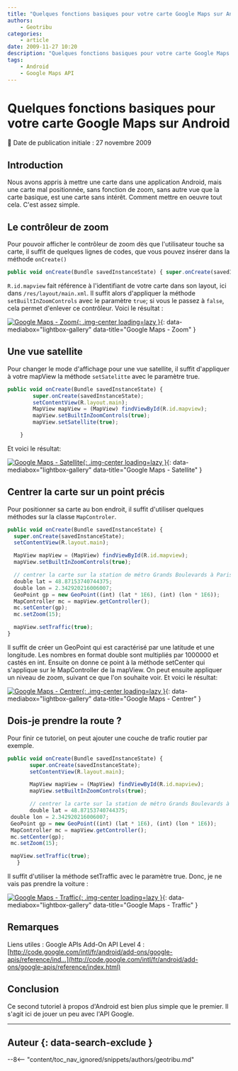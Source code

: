 ```yaml
---
title: "Quelques fonctions basiques pour votre carte Google Maps sur Android"
authors:
    - Geotribu
categories:
    - article
date: 2009-11-27 10:20
description: "Quelques fonctions basiques pour votre carte Google Maps sur Android"
tags:
    - Android
    - Google Maps API
---
```


# Quelques fonctions basiques pour votre carte Google Maps sur Android

:calendar: Date de publication initiale : 27 novembre 2009

## Introduction

Nous avons appris à mettre une carte dans une application Android, mais une carte mal positionnée, sans fonction de zoom, sans autre vue que la carte basique, est une carte sans intérêt. Comment mettre en oeuvre tout cela. C'est assez simple.

## Le contrôleur de zoom

Pour pouvoir afficher le contrôleur de zoom dès que l'utilisateur touche sa carte, il suffit de quelques lignes de codes, que vous pouvez insérer dans la méthode `onCreate()`

```javascript
public void onCreate(Bundle savedInstanceState) { super.onCreate(savedInstanceState); setContentView(R.layout.main); MapView mapView = (MapView) findViewById(R.id.mapview); mapView.setBuiltInZoomControls(true); }
```

`R.id.mapview` fait référence à l'identifiant de votre carte dans son layout, ici dans `/res/layout/main.xml`. Il suffit alors d'appliquer la méthode `setBuiltInZoomControls` avec le paramètre `true`; si vous le passez à `false`, cela permet d'enlever ce contrôleur. Voici le résultat :

[![Google Maps - Zoom](https://cdn.geotribu.fr/img/articles-blog-rdp/articles/2009/android_tuto_2_zoom.png "Google Maps - Zoom"){: .img-center loading=lazy }](https://cdn.geotribu.fr/img/articles-blog-rdp/articles/2009/android_tuto_2_zoom.png){: data-mediabox="lightbox-gallery" data-title="Google Maps - Zoom" }

## Une vue satellite

Pour changer le mode d'affichage pour une vue satellite, il suffit d'appliquer à votre mapView la méthode `setSatelitte` avec le paramètre true.  

```javascript
public void onCreate(Bundle savedInstanceState) {
        super.onCreate(savedInstanceState);
        setContentView(R.layout.main);  
        MapView mapView = (MapView) findViewById(R.id.mapview);
        mapView.setBuiltInZoomControls(true);
        mapView.setSatellite(true);

    }
```

Et voici le résultat:

[![Google Maps - Satellite](https://cdn.geotribu.fr/img/articles-blog-rdp/articles/2009/android_tuto_2_sat.png "Google Maps - Satellite"){: .img-center loading=lazy }](https://cdn.geotribu.fr/img/articles-blog-rdp/articles/2009/android_tuto_2_sat.png){: data-mediabox="lightbox-gallery" data-title="Google Maps - Satellite" }

## Centrer la carte sur un point précis

Pour positionner sa carte au bon endroit, il suffit d'utiliser quelques méthodes sur la classe `MapControler`.

```javascript
public void onCreate(Bundle savedInstanceState) {
  super.onCreate(savedInstanceState);
  setContentView(R.layout.main);  

  MapView mapView = (MapView) findViewById(R.id.mapview);
  mapView.setBuiltInZoomControls(true);

  // centrer la carte sur la station de métro Grands Boulevards à Paris
  double lat = 48.87153740744375;
  double lon = 2.342920216006007;
  GeoPoint gp = new GeoPoint((int) (lat * 1E6), (int) (lon * 1E6));
  MapController mc = mapView.getController();
  mc.setCenter(gp);
  mc.setZoom(15);

  mapView.setTraffic(true);
}
```

Il suffit de créer un GeoPoint qui est caractérisé par une latitude et une longitude. Les nombres en format double sont multipliés par 1000000 et castés en int. Ensuite on donne ce point à la méthode setCenter qui s'applique sur le MapController de la mapView. On peut ensuite appliquer un niveau de zoom, suivant ce que l'on souhaite voir. Et voici le résultat:

[![Google Maps - Centrer](https://cdn.geotribu.fr/img/articles-blog-rdp/articles/2009/android_tuto_2_center.png "Google Maps - Centrer"){: .img-center loading=lazy }](https://cdn.geotribu.fr/img/articles-blog-rdp/articles/2009/android_tuto_2_center.png){: data-mediabox="lightbox-gallery" data-title="Google Maps - Centrer" }

## Dois-je prendre la route ?


Pour finir ce tutoriel, on peut ajouter une couche de trafic routier par exemple.

```javascript
public void onCreate(Bundle savedInstanceState) {
       super.onCreate(savedInstanceState);
       setContentView(R.layout.main);  

       MapView mapView = (MapView) findViewById(R.id.mapview);
       mapView.setBuiltInZoomControls(true);

       // centrer la carte sur la station de métro Grands Boulevards à Paris
       double lat = 48.87153740744375;
 double lon = 2.342920216006007;
 GeoPoint gp = new GeoPoint((int) (lat * 1E6), (int) (lon * 1E6));
 MapController mc = mapView.getController();
 mc.setCenter(gp);
 mc.setZoom(15);

 mapView.setTraffic(true);
   }
```

Il suffit d'utiliser la méthode setTraffic avec le paramètre true. Donc, je ne vais pas prendre la voiture :

[![Google Maps - Traffic](https://cdn.geotribu.fr/img/articles-blog-rdp/articles/2009/android_tuto_2_traffic.png "Google Maps - Traffic"){: .img-center loading=lazy }](https://cdn.geotribu.fr/img/articles-blog-rdp/articles/2009/android_tuto_2_traffic.png){: data-mediabox="lightbox-gallery" data-title="Google Maps - Traffic" }

## Remarques

Liens utiles : Google APIs Add-On API Level 4 : [http://code.google.com/intl/fr/android/add-ons/google-apis/reference/ind...](http://code.google.com/intl/fr/android/add-ons/google-apis/reference/index.html)

## Conclusion

Ce second tutoriel à propos d'Android est bien plus simple que le premier. Il s'agit ici de jouer un peu avec l'API Google.  

----

## Auteur {: data-search-exclude }

--8<-- "content/toc_nav_ignored/snippets/authors/geotribu.md"
